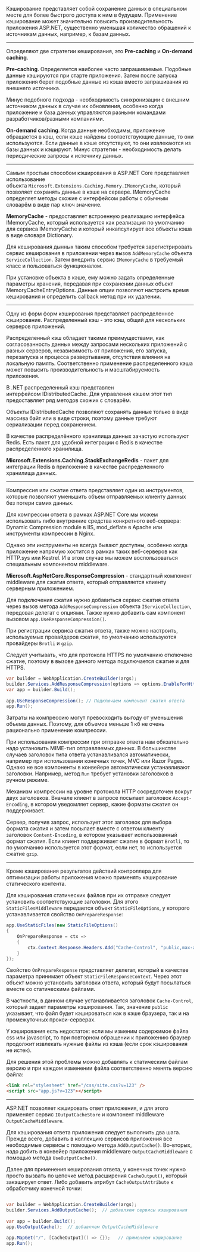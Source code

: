Кэширование представляет собой сохранение данных в специальном месте для более быстрого доступа к ним в будущем. Применение кэширование может значительно повысить производительность приложения ASP.NET, существенно уменьшая количество обращений к источникам данных, например, к базам данных.

---

Определяют две стратегии кеширования, это **Pre-caching** и **On-demand caching**.

**Pre-caching**. Определяется наиболее часто запрашиваемые. Подобные данные кэшируются при старте приложения. Затем после запуска приложения берет подобные данные из кэша вместо запрашивания из внешнего источника.

Минус подобного подхода - необходимость синхронизации с внешним источником данных в случае их обновления, особенно когда приложение и база данных управляются разными командами разработчиков/разными компаниями.

**On-demand caching**. Когда данные необходимы, приложение обращается в кэш, если кэше найдены соответствующие данные, то они используются. Если данные в кэше отсутствуют, то они извлекаются из базы данных и кэшируют. Минус стратегии - необходимость делать периодические запросы к источнику данных.

---

Самым простым способом кэширования в ASP.NET Core представляет использование объекта `Microsoft.Extensions.Caching.Memory.IMemoryCache`, который позволяет сохранять данные в кэше на сервере. IMemoryCache определяет методы схожие с интерфейсом работы с обычным словарём в виде пар ключ значение.

**MemoryCache** - предоставляет встроенную реализацию интерфейса IMemoryCache, который используется как реализация по умолчанию для сервиса IMemoryCache и который инкапсулирует все объекты кэша в виде словаря Dictionary.

Для кеширования дынных таким способом требуется зарегистрировать сервис кеширования в приложении через вызов `AddMemoryCache` объекта `ServiceCollection`. Затем внедрить сервис `IMemoryCache` в требуемый класс и пользоваться функционалом.

При установке объекта в кэше, ему можно задать определенные параметры хранения, передавая при сохранении данных объект MemoryCacheEntryOptions. Данные опции позволяют настроить время кеширования и определить callback метод при их удалении.

---

Одну из форм форм кэширования представляет распределенное кэширование. Распределенный кэш - это кэш, общий для нескольких серверов приложений. 

Распределенный кэш обладает такими преимуществами, как согласованность данных между запросами нескольких приложений с разных серверов, независимость от приложения, его запуска, перезапуска и процесса развертывания, отсутствия влияния на локальную память. Соответственно применение распределенного кэша может повысить производительность и масштабируемость приложения.

В .NET распределенный кэш представлен интерфейсом IDistributedCache. Для управления кэшем этот тип предоставляет ряд методов схожих с словарём.

Объекты IDistributedCache позволяют сохранять данные только в виде массива байт или в виде строки, поэтому данные требуют сериализации перед сохранением. 

В качестве распределённого хранилища данных зачастую используют Redis. Есть пакет для удобной интеграции с Redis в качестве распределенного хранилища. 

**Microsoft.Extensions.Caching.StackExchangeRedis** - пакет для интеграции Redis в приложение в качестве распределенного хранилища данных. 

---

Компрессия или сжатие ответа представляет один из инструментов, которые позволяют уменьшить объем отправляемых клиенту данных без потери самих данных.

Для компрессии ответа в рамках ASP.NET Core мы можем использовать либо внутренние средства конкретного веб-сервера: Dynamic Compression module в IIS,  mod_deflate в Apache или инструменты компрессии в Nginx.

Однако эти инструменты не всегда бывают доступны, особенно когда приложение напрямую хостится в рамках таких веб-серверов как HTTP.sys или Kestrel. И в этом случае мы можем воспользоваться специальным компонентом middleware.

**Microsoft.AspNetCore.ResponseCompression** - стандартный компонент middleware для сжатия ответа, который отправляется клиенту серверным приложением. 

Для подключения сжатия нужно добавиться сервис сжатия ответа через вызов метода `AddResponseCompression` объекта `IServiceCollection`, передовая делегат с опциями. Также нужно добавить сам компонент вызовом `app.UseResponseCompression()`.

При регистрации сервиса сжатия ответа, также можно настроить, используемых провайдеров сжатия, по умолчанию используются провайдеры `Brotli` и `gzip`.

Следует учитывать, что для протокола HTTPS по умолчанию отключено сжатие, поэтому в вызове данного метода подключается сжатие и для HTTPS.

```c#
var builder = WebApplication.CreateBuilder(args);
builder.Services.AddResponseCompression(options => options.EnableForHttps = true);
var app = builder.Build();
 
app.UseResponseCompression(); // Подключаем компонент сжатия ответа
app.Run();
```

Затраты на компрессию могут превосходить выгоду от уменьшения объема данных. Поэтому, для объемов меньше 1 кб не очень рационально применение компрессии.

При использования компрессии при отправке ответа нам обязательно надо установить MIME-тип отправляемых данных. В большинстве случаев заголовок типа ответа устанавливался автоматически, например при использовании конечных точек, MVC или Razor Pages. Однако не все компоненты в конвейере автоматически устанавливают заголовки. Например, метод `Run` требует установки заголовков в ручном режиме.

Механизм компрессии на уровне протокола HTTP сосредоточен вокруг двух заголовков. Вначале клиент в запросе посылает заголовок `Accept-Encoding`, в котором уведомляет сервер, какие форматы сжатия он поддерживает.

Сервер, получив запрос, использует этот заголовок для выбора формата сжатия и затем посылает вместе с ответом клиенту заголовок `Сontent-Encoding`, в котором указывает использованный формат сжатия. Если клиент поддерживает сжатие в формат `Brotli`, то по умолчанию используется этот формат, если нет, то используется сжатие `gzip`.

---

Кроме кэширования результатов действий контроллера для оптимизации работы приложения можно применять кэширование статического контента.

Для кэширования статических файлов при их отправке следует установить соответствующие заголовки. Для этого `StaticFilesMiddleware` передается объект `StaticFileOptions`, у которого устанавливается свойство `OnPrepareResponse`:

```c#
app.UseStaticFiles(new StaticFileOptions()
{
    OnPrepareResponse = ctx =>
    {
	    ctx.Context.Response.Headers.Add("Cache-Control", "public,max-age=600");
	}
});
```

Свойство `OnPrepareResponse` представляет делегат, который в качестве параметра принимает объект `StaticFileResponseContext`. Через этот объект можно установить заголовки ответа, который будут посылаться вместе со статическими файлами.

В частности, в данном случае устанавливается заголовок `Cache-Control`, который  задает параметры кэширования. Так, значение `public` указывает, что файл будет кэшироваться как в кэше браузера, так и на промежуточных прокси-серверах.

У кэширования есть недостаток: если мы изменим содержимое файла css или javascript, то при повторном обращении к приложению браузер продолжит извлекать нужные файлы из кэша (если срок кэширования не истек).

Для решения этой проблемы можно добавлять к статическим файлам версию и при каждом изменении файла соответственно менять версию файла:

```html
<link rel="stylesheet" href="/css/site.css?v=123" />
<script src="app.js?v=123"></script>
```

---

ASP.NET позволяет кэшировать ответ приложения, и для этого применяет сервис `IOutputCacheStore` и компонент middleware `OutputCacheMiddleware`. 

Для кэширования ответа приложения следует выполнить два шага. Прежде всего, добавить в коллекцию сервисов приложения все необходимые сервисы с помощью метода `AddOutputCache()`.  Во-вторых, надо добить в конвейер приложения middleware `OutputCacheMiddleware` с помощью метода `UseOutputCache()`. 

Далее для применения кеширования ответа, у конечных точек нужно просто вызвать по цепочке метод расширения `CacheOutput()`, который закэширует ответ. Либо добавить атрибут `CacheOutputAttribute` к обработчику конечной точки:

```c#

var builder = WebApplication.CreateBuilder(args);
builder.Services.AddOutputCache();  // добавляем сервисы кэширования
 
var app = builder.Build();
app.UseOutputCache();  // добавляем OutputCacheMiddleware
 
app.MapGet("/", [CacheOutput]() => {});   // применяем кэширование
app.Run();
```

